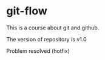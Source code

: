 # git-flow

This is a course about git and github.

The version of repository is v1.0

Problem resolved (hotfix)